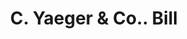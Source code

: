 ---
doi: 10.7916/D8XS76JN
date_other: '1880'
date_other_textual: 1880-1889
form: printed ephemera
genre:
- Invoices
name:
- C. Yaeger & Co.
object_in_context_url: https://biggert.cul.columbia.edu/items/view/ave_biggert_01466
subject_hierarchical_geographic:
- Pittsburgh, Pennsylvania, United States
subject_name:
- C. Yaeger & Co.
title: C. Yaeger & Co.. Bill
sort_title: C. Yaeger & Co.. Bill
call_number: ave_biggert_01466
coordinates:
- 40.439722222222215,-79.97638888888889
pid: ave_biggert_01466
identifiers: ave_biggert_01466
thumbnail: https://derivativo-3.library.columbia.edu/iiif/2/ldpd:343991/full/!256,256/0/native.jpg
permalink: "/items/ave_biggert_01466/"
layout: iiif-image-page
---